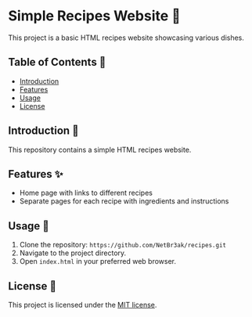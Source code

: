 # Simple Recipes Website 🍲

This project is a basic HTML recipes website showcasing various dishes.

## Table of Contents 📜

- [Introduction](#introduction)
- [Features](#features)
- [Usage](#usage)
- [License](#license)

## Introduction 📝

This repository contains a simple HTML recipes website.

## Features ✨

- Home page with links to different recipes
- Separate pages for each recipe with ingredients and instructions

## Usage 🚀

1. Clone the repository: `https://github.com/NetBr3ak/recipes.git`
2. Navigate to the project directory.
3. Open `index.html` in your preferred web browser.

## License 📄

This project is licensed under the [MIT license](LICENSE).
